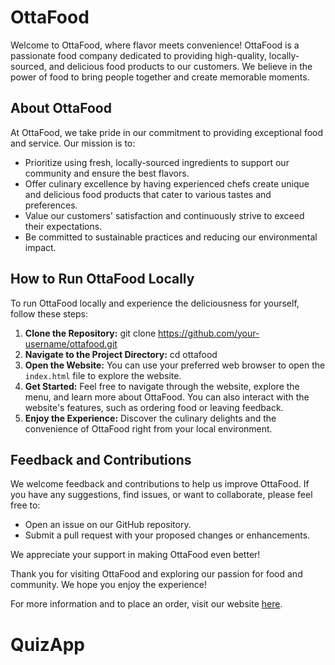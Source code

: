 # OttaFood

Welcome to OttaFood, where flavor meets convenience! OttaFood is a passionate food company dedicated to providing high-quality, locally-sourced, and delicious food products to our customers. We believe in the power of food to bring people together and create memorable moments.

## About OttaFood

At OttaFood, we take pride in our commitment to providing exceptional food and service. Our mission is to:

- Prioritize using fresh, locally-sourced ingredients to support our community and ensure the best flavors.
- Offer culinary excellence by having experienced chefs create unique and delicious food products that cater to various tastes and preferences.
- Value our customers' satisfaction and continuously strive to exceed their expectations.
- Be committed to sustainable practices and reducing our environmental impact.

## How to Run OttaFood Locally

To run OttaFood locally and experience the deliciousness for yourself, follow these steps:

1. **Clone the Repository:**
   git clone https://github.com/your-username/ottafood.git
2. **Navigate to the Project Directory:**
   cd ottafood
3. **Open the Website:**
   You can use your preferred web browser to open the `index.html` file to explore the website.
4. **Get Started:**
   Feel free to navigate through the website, explore the menu, and learn more about OttaFood. You can also interact with the website's features, such as ordering food or leaving feedback.
5. **Enjoy the Experience:**
    Discover the culinary delights and the convenience of OttaFood right from your local environment.

## Feedback and Contributions

We welcome feedback and contributions to help us improve OttaFood. If you have any suggestions, find issues, or want to collaborate, please feel free to:

- Open an issue on our GitHub repository.
- Submit a pull request with your proposed changes or enhancements.

We appreciate your support in making OttaFood even better!

Thank you for visiting OttaFood and exploring our passion for food and community. We hope you enjoy the experience!

For more information and to place an order, visit our website [here](https://www.).


# QuizApp
